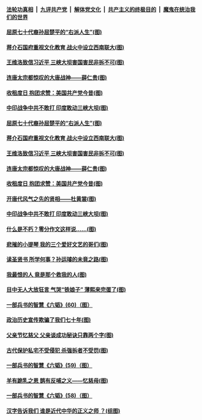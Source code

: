 ####  [法轮功真相](../../../../basic/blob/master/README.md?t=06260002) &nbsp;|&nbsp; [九评共产党](../../../../9ping.md/blob/master/README.md?t=06260002) &nbsp;|&nbsp; [解体党文化](../../../../jtdwh.md/blob/master/README.md?t=06260002)  &nbsp;|&nbsp; [共产主义的终极目的](../../../../gczydzjmd.md/blob/master/README.md?t=06260002) &nbsp;|&nbsp; [魔鬼在统治我们的世界](../../../../mgztzwmdsj.md/blob/master/README.md?t=06260002) 

#### [屈原七十代裔孙屈楚平的“右派人生”(图)](../pages/p6/936524.md?t=06260002) 

#### [蒋介石国府重视文化教育 战火中设立西南联大(图)](../pages/p6/937070.md?t=06260002) 

#### [王维洛致信习近平 三峡大坝害国害民非拆不可(图)](../pages/p6/937509.md?t=06260002) 

#### [连唐太宗都惊叹的大唐战神——薛仁贵(图)](../pages/p6/936527.md?t=06260002) 

#### [收租度日 抱团求赞：美国共产党今昔(图)](../pages/p6/937312.md?t=06260002) 

#### [中印战争中共不敢打 印度敢动三峡大坝(图)](../pages/p6/937491.md?t=06260002) 

#### [屈原七十代裔孙屈楚平的“右派人生”(图)](../pages/p6/936524.md?t=06260002) 

#### [蒋介石国府重视文化教育 战火中设立西南联大(图)](../pages/p6/937070.md?t=06260002) 

#### [王维洛致信习近平 三峡大坝害国害民非拆不可(图)](../pages/p6/937509.md?t=06260002) 

#### [连唐太宗都惊叹的大唐战神——薛仁贵(图)](../pages/p6/936527.md?t=06260002) 

#### [收租度日 抱团求赞：美国共产党今昔(图)](../pages/p6/937312.md?t=06260002) 

#### [开唐代风气之先的贤相——杜黄裳(图)](../pages/p6/932911.md?t=06260002) 

#### [中印战争中共不敢打 印度敢动三峡大坝(图)](../pages/p6/937491.md?t=06260002) 

#### [什么是不朽？零分作文这样说……(图)](../pages/p6/937290.md?t=06260002) 

#### [悲摧的小提琴 我的三个爱好文艺的哥们(图)](../pages/p6/937171.md?t=06260002) 

#### [读圣贤书 所学何事？孙运璿的未竟之路(图)](../pages/p6/934952.md?t=06260002) 

#### [我最恨的人 竟是那个救我的人(图)](../pages/p6/937293.md?t=06260002) 

#### [目中无人大放狂言 气哭“铁娘子” 薄熙来完蛋了(图)](../pages/p6/936525.md?t=06260002) 

#### [一部兵书的智慧《六韬》(60)（图）](../pages/p6/931159.md?t=06260002) 

#### [政治历史宣传欺骗了我们七十年(图)](../pages/p6/937285.md?t=06260002) 

#### [父亲节忆慈父 父亲谈成功秘诀只靠两个字(图)](../pages/p6/934146.md?t=06260002) 

#### [古代保护私宅不受侵犯 杀强拆者不受罚(图)](../pages/p6/936439.md?t=06260002) 

#### [一部兵书的智慧《六韬》(59)（图）](../pages/p6/931156.md?t=06260002) 

#### [羊有跪乳之恩 鹊有反哺之义——忆慈母(图)](../pages/p6/934144.md?t=06260002) 

#### [一部兵书的智慧《六韬》(58)（图）](../pages/p6/931154.md?t=06260002) 

#### [汉字告诉我们 谁是近代中华的正义之师 ？(组图)](../pages/p6/936846.md?t=06260002) 

